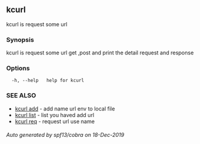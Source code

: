 ## kcurl

kcurl is request some url

### Synopsis

kcurl is request some url get ,post and print the detail request and response

### Options

```
  -h, --help   help for kcurl
```

### SEE ALSO

* [kcurl add](kcurl_add.md)	 - add name url env to local file
* [kcurl list](kcurl_list.md)	 - list you haved add url
* [kcurl req](kcurl_req.md)	 - request url use name

###### Auto generated by spf13/cobra on 18-Dec-2019
